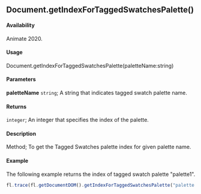 ## Document.getIndexForTaggedSwatchesPalette()

#### Availability

Animate 2020.

#### Usage

Document.getIndexForTaggedSwatchesPalette(paletteName:string)

#### Parameters

**paletteName** `string`; A string that indicates tagged swatch palette name.

#### Returns

`integer`; An integer that specifies the index of the palette.

#### Description

Method; To get the Tagged Swatches palette index for given palette name.

#### Example

The following example returns the index of tagged swatch palette "palette1".

```javascript
fl.trace(fl.getDocumentDOM().getIndexForTaggedSwatchesPalette("palette 1"));
```
